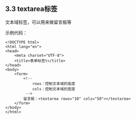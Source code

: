 ## 3.3 textarea标签

文本域标签，可以用来做留言板等

示例代码：

	<!DOCTYPE html>
	<html lang="en">
	<head>
		<meta charset="UTF-8">
		<title>表单标签t</title>
	</head>
	<body>
		<form>
			<!-- 
				rows：控制文本域的高度
				cols：控制文本域的宽度
			 -->
			留言板：<textarea rows="10" cols="50"></textarea>
		</form>
	</body>
	</html>